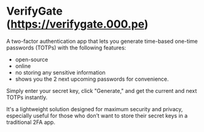 # VerifyGate (https://verifygate.000.pe)

A two-factor authentication app that lets you generate time-based one-time passwords (TOTPs) with the following features:

- open-source
- online
- no storing any sensitive information
- shows you the 2 next upcoming passwords for convenience. 

Simply enter your secret key, click "Generate," and get the current and next TOTPs instantly. 

It's a lightweight solution designed for maximum security and privacy, especially useful for those who don’t want to store their secret keys in a traditional 2FA app.
